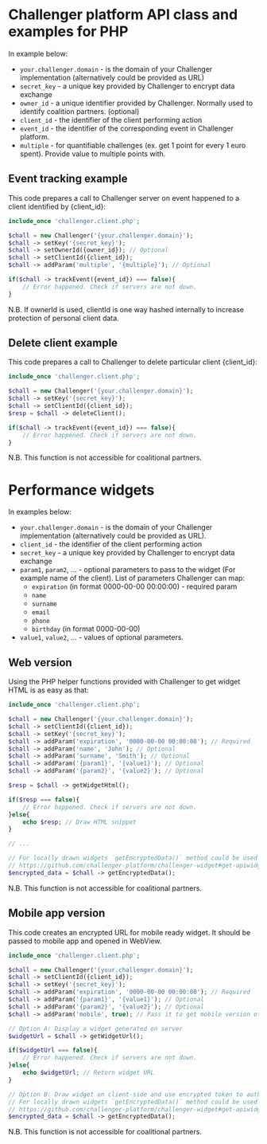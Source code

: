 Challenger platform API class and examples for PHP
===

In example below:

 - `your.challenger.domain` - is the domain of your Challenger implementation (alternatively could be provided as URL)
 - `secret_key` - a unique key provided by Challenger to encrypt data exchange
 - `owner_id` - a unique identifier provided by Challenger. Normally used to identify coalition partners. (optional)
 - `client_id` - the identifier of the client performing action
 - `event_id` - the identifier of the corresponding event in Challenger platform.
 - `multiple` - for quantifiable challenges (ex. get 1 point for every 1 euro spent). Provide value to multiple points with.

## Event tracking example

This code prepares a call to Challenger server on event happened to a client identified by {client_id}:

```php
include_once 'challenger.client.php';

$chall = new Challenger('{your.challenger.domain}');
$chall -> setKey('{secret_key}');
$chall -> setOwnerId({owner_id}); // Optional
$chall -> setClientId({client_id});
$chall -> addParam('multiple', '{multiple}'); // Optional

if($chall -> trackEvent({event_id}) === false){
    // Error happened. Check if servers are not down.
}
```

N.B. If ownerId is used, clientId is one way hashed internally to increase protection of personal client data.

## Delete client example

This code prepares a call to Challenger to delete particular client {client_id}:

```php
include_once 'challenger.client.php';

$chall = new Challenger('{your.challenger.domain}');
$chall -> setKey('{secret_key}');
$chall -> setClientId({client_id});
$resp = $chall -> deleteClient();

if($chall -> trackEvent({event_id}) === false){
    // Error happened. Check if servers are not down.
}
```

N.B. This function is not accessible for coalitional partners.

# Performance widgets

In examples below:
 - `your.challenger.domain` - is the domain of your Challenger implementation (alternatively could be provided as URL).
 - `client_id` - the identifier of the client performing action
 - `secret_key` - a unique key provided by Challenger to encrypt data exchange
 - `param1`, `param2`, ... - optional parameters to pass to the widget (For example name of the client). List of parameters Challenger can map:
   - `expiration` (in format 0000-00-00 00:00:00) - required param
   - `name`
   - `surname`
   - `email`
   - `phone`
   - `birthday` (in format 0000-00-00)
 - `value1`, `value2`,  ... - values of optional parameters.

## Web version

Using the PHP helper functions provided with Challenger to get widget HTML is as easy as that:

```php
include_once 'challenger.client.php';

$chall = new Challenger('{your.challenger.domain}');
$chall -> setClientId({client_id});
$chall -> setKey('{secret_key}');
$chall -> addParam('expiration', '0000-00-00 00:00:00'); // Required
$chall -> addParam('name', 'John'); // Optional
$chall -> addParam('surname', 'Smith'); // Optional
$chall -> addParam('{param1}', '{value1}'); // Optional
$chall -> addParam('{param2}', '{value2}'); // Optional

$resp = $chall -> getWidgetHtml();

if($resp === false){
    // Error happened. Check if servers are not down.
}else{
    echo $resp; // Draw HTML snippet
}

// ...

// For locally drawn widgets `getEncryptedData()` method could be used instead of `getWidgetHtml()`. Please refer:
// https://github.com/challenger-platform/challenger-widget#get-apiwidgetauthenticateuser for more information
$encrypted_data = $chall -> getEncryptedData();

```

N.B. This function is not accessible for coalitional partners.

## Mobile app version

This code creates an encrypted URL for mobile ready widget. It should be passed to mobile app and opened in WebView.

```php
include_once 'challenger.client.php';

$chall = new Challenger('{your.challenger.domain}');
$chall -> setClientId({client_id});
$chall -> setKey('{secret_key}');
$chall -> addParam('expiration', '0000-00-00 00:00:00'); // Required
$chall -> addParam('{param1}', '{value1}'); // Optional
$chall -> addParam('{param2}', '{value2}'); // Optional
$chall -> addParam('mobile', true); // Pass it to get mobile version of the widget

// Option A: Display a widget generated on server 
$widgetUrl = $chall -> getWidgetUrl();

if($widgetUrl === false){
    // Error happened. Check if servers are not down.
}else{
    echo $widgetUrl; // Return widget URL
}

// Option B: Draw widget on client-side and use encrypted token to authorize the user
// For locally drawn widgets `getEncryptedData()` method could be used instead of `getWidgetHtml()`. Please refer:
// https://github.com/challenger-platform/challenger-widget#get-apiwidgetauthenticateuser for more information
$encrypted_data = $chall -> getEncryptedData();
```

N.B. This function is not accessible for coalitional partners.
